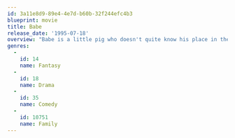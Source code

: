```yaml
---
id: 3a11e8d9-89e4-4e7d-b60b-32f244efc4b3
blueprint: movie
title: Babe
release_date: '1995-07-18'
overview: "Babe is a little pig who doesn't quite know his place in the world. With a bunch of odd friends, like Ferdinand the duck who thinks he is a rooster and Fly the dog he calls mom, Babe realizes that he has the makings to become the greatest sheep pig of all time, and Farmer Hogget knows it. With the help of the sheep dogs Babe learns that a pig can be anything that he wants to be."
genres:
  -
    id: 14
    name: Fantasy
  -
    id: 18
    name: Drama
  -
    id: 35
    name: Comedy
  -
    id: 10751
    name: Family
---
```


